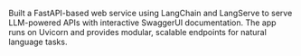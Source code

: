 
Built a FastAPI-based web service using LangChain and LangServe to serve LLM-powered APIs with interactive SwaggerUI documentation. The app runs on Uvicorn and provides modular, scalable endpoints for natural language tasks.


